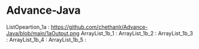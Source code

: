 # Advance-Java 
ListOpeartion_1a : https://github.com/chethanlr/Advance-Java/blob/main/1aOutput.png
ArrayList_1b_1 :
ArrayList_1b_2 :
ArrayList_1b_3 :
ArrayList_1b_4 :
ArrayList_1b_5 :



